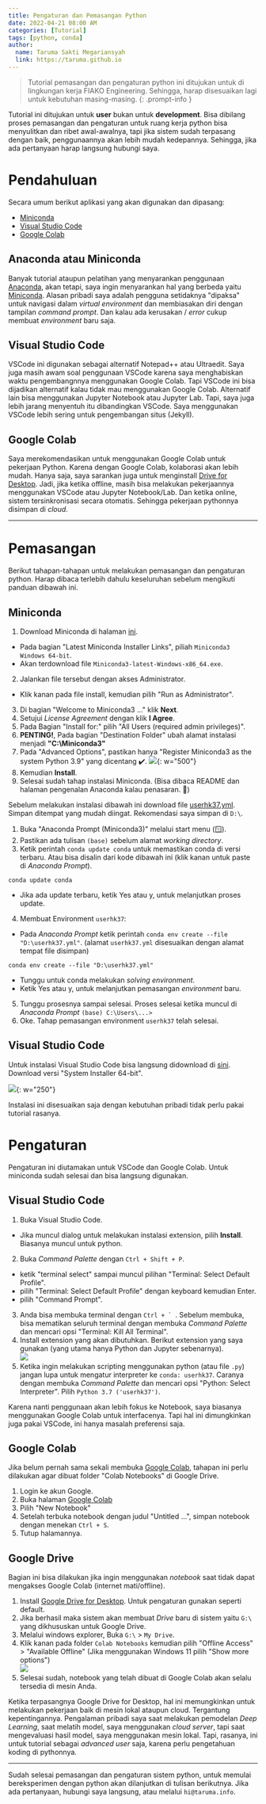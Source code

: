 ```yaml
---
title: Pengaturan dan Pemasangan Python
date: 2022-04-21 08:00 AM
categories: [Tutorial]
tags: [python, conda]
author:
  name: Taruma Sakti Megariansyah
  link: https://taruma.github.io
---
```


> Tutorial pemasangan dan pengaturan python ini ditujukan untuk di lingkungan kerja FIAKO Engineering. Sehingga, harap disesuaikan lagi untuk kebutuhan masing-masing. 
{: .prompt-info }

Tutorial ini ditujukan untuk **user** bukan untuk **development**. Bisa dibilang proses pemasangan dan pengaturan untuk ruang kerja python bisa menyulitkan dan ribet awal-awalnya, tapi jika sistem sudah terpasang dengan baik, penggunaannya akan lebih mudah kedepannya. Sehingga, jika ada pertanyaan harap langsung hubungi saya.

# Pendahuluan

Secara umum berikut aplikasi yang akan digunakan dan dipasang:

- [Miniconda]
- [Visual Studio Code](https://code.visualstudio.com/)
- [Google Colab](https://colab.research.google.com/)

## Anaconda atau Miniconda

Banyak tutorial ataupun pelatihan yang menyarankan penggunaan [Anaconda], akan tetapi, saya ingin menyarankan hal yang berbeda yaitu [Miniconda]. Alasan pribadi saya adalah pengguna setidaknya "dipaksa" untuk navigasi dalam _virtual environment_ dan membiasakan diri dengan tampilan _command prompt_. Dan kalau ada kerusakan / _error_ cukup membuat _environment_ baru saja.

## Visual Studio Code

VSCode ini digunakan sebagai alternatif Notepad++ atau Ultraedit. Saya juga masih awam soal penggunaan VSCode karena saya menghabiskan waktu pengembangnnya menggunakan Google Colab. Tapi VSCode ini bisa dijadikan alternatif kalau tidak mau menggunakan Google Colab. Alternatif lain bisa menggunakan Jupyter Notebook atau Jupyter Lab. Tapi, saya juga lebih jarang menyentuh itu dibandingkan VSCode. Saya menggunakan VSCode lebih sering untuk pengembangan situs (Jekyll).

## Google Colab

Saya merekomendasikan untuk menggunakan Google Colab untuk pekerjaan Python. Karena dengan Google Colab, kolaborasi akan lebih mudah. Hanya saja, saya sarankan juga untuk menginstall [Drive for Desktop](https://www.google.com/drive/download/). Jadi, jika ketika offline, masih bisa melakukan pekerjaannya menggunakan VSCode atau Jupyter Notebook/Lab. Dan ketika online, sistem tersinkronisasi secara otomatis. Sehingga pekerjaan pythonnya disimpan di _cloud_. 

------

# Pemasangan

Berikut tahapan-tahapan untuk melakukan pemasangan dan pengaturan python. Harap dibaca terlebih dahulu keseluruhan sebelum mengikuti panduan dibawah ini. 

## Miniconda

1. Download Miniconda di halaman [ini](https://docs.conda.io/en/latest/miniconda.html).
  - Pada bagian "Latest Miniconda Installer Links", piliah `Miniconda3 Windows 64-bit`.
  - Akan terdownload file `Miniconda3-latest-Windows-x86_64.exe`.
2. Jalankan file tersebut dengan akses Administrator.
  - Klik kanan pada file install, kemudian pilih "Run as Administrator".
3. Di bagian "Welcome to Miniconda3 ..." klik **Next**.
4. Setujui _License Agreement_ dengan klik **I Agree**.
5. Pada Bagian "Install for:" pilih "All Users (required admin privileges)". 
6. **PENTING!**, Pada bagian "Destination Folder" ubah alamat instalasi menjadi **"C:\Miniconda3"**
7. Pada "Advanced Options", pastikan hanya "Register Miniconda3 as the system Python 3.9" yang dicentang ✔️.
![](https://docs.anaconda.com/_images/win-install-options.png){: w="500"}
8. Kemudian **Install**. 
9. Selesai sudah tahap instalasi Miniconda. (Bisa dibaca README dan halaman pengenalan Anaconda kalau penasaran. 🤭)

Sebelum melakukan instalasi dibawah ini download file <a href="https://hidrokit.github.io/blog/assets/misc/userhk37.yml" target="_blank" download>userhk37.yml</a>. Simpan ditempat yang mudah diingat. Rekomendasi saya simpan di `D:\`.

1. Buka "Anaconda Prompt (Miniconda3)" melalui start menu (🪟).
2. Pastikan ada tulisan `(base)` sebelum alamat _working directory_.
3. Ketik perintah `conda update conda` untuk memastikan conda di versi terbaru. Atau bisa disalin dari kode dibawah ini (klik kanan untuk paste di _Anaconda Prompt_).  
```batchfile
conda update conda
```
  - Jika ada update terbaru, ketik Yes atau y, untuk melanjutkan proses update.
4. Membuat Environment `userhk37`:
  - Pada _Anaconda Prompt_ ketik perintah `conda env create --file "D:\userhk37.yml"`. (alamat `userhk37.yml` disesuaikan dengan alamat tempat file disimpan)
```batchfile
conda env create --file "D:\userhk37.yml"
```
  - Tunggu untuk conda melakukan _solving environment_.
  - Ketik Yes atau y, untuk melanjutkan pemasangan _environment_ baru.
5. Tunggu prosesnya sampai selesai. Proses selesai ketika muncul di _Anaconda Prompt_ `(base) C:\Users\...>`
6. Oke. Tahap pemasangan environment `userhk37` telah selesai.

## Visual Studio Code

Untuk instalasi Visual Studio Code bisa langsung didownload di [sini](https://code.visualstudio.com/#alt-downloads). Download versi "System Installer 64-bit". 

![](/assets/img-post/20220421_pp_01.png){: w="250"}

Instalasi ini disesuaikan saja dengan kebutuhan pribadi tidak perlu pakai tutorial rasanya. 

# Pengaturan

Pengaturan ini diutamakan untuk VSCode dan Google Colab. Untuk miniconda sudah selesai dan bisa langsung digunakan. 

## Visual Studio Code

1. Buka Visual Studio Code.
  - Jika muncul dialog untuk melakukan instalasi extension, pilih **Install**. Biasanya muncul untuk python. 
2. Buka _Command Palette_ dengan `Ctrl + Shift + P`.
  - ketik "terminal select" sampai muncul pilihan "Terminal: Select Default Profile".
  - pilih "Terminal: Select Default Profile" dengan keyboard kemudian Enter.
  - pilih "Command Prompt".
3. Anda bisa membuka terminal dengan ``Ctrl + ` ``. Sebelum membuka, bisa mematikan seluruh terminal dengan membuka _Command Palette_ dan mencari opsi "Terminal: Kill All Terminal".
4. Install extension yang akan dibutuhkan. Berikut extension yang saya gunakan (yang utama hanya Python dan Jupyter sebenarnya).<br>
![](/assets/img-post/20220421_pp_02.png)
5. Ketika ingin melakukan scripting menggunakan python (atau file `.py`) jangan lupa untuk mengatur interpreter ke `conda: userhk37`. Caranya dengan membuka _Command Palette_ dan mencari opsi "Python: Select Interpreter". Pilih ``Python 3.7 ('userhk37')``.

Karena nanti penggunaan akan lebih fokus ke Notebook, saya biasanya menggunakan Google Colab untuk interfacenya. Tapi hal ini dimungkinkan juga pakai VSCode, ini hanya masalah preferensi saja. 

## Google Colab

Jika belum pernah sama sekali membuka [Google Colab](https://colab.research.google.com/), tahapan ini perlu dilakukan agar dibuat folder "Colab Notebooks" di Google Drive.

1. Login ke akun Google.
2. Buka halaman [Google Colab](https://colab.research.google.com/)
3. Pilih "New Notebook"
4. Setelah terbuka notebook dengan judul "Untitled ...", simpan notebook dengan menekan `Ctrl + S`. 
5. Tutup halamannya.

## Google Drive

Bagian ini bisa dilakukan jika ingin menggunakan _notebook_ saat tidak dapat mengakses Google Colab (internet mati/offline).  

1. Install [Google Drive for Desktop](https://www.google.com/drive/download/). Untuk pengaturan gunakan seperti default.
2. Jika berhasil maka sistem akan membuat _Drive_ baru di sistem yaitu `G:\` yang dikhususkan untuk Google Drive.
3. Melalui windows explorer, Buka `G:\` > `My Drive`.
4. Klik kanan pada folder `Colab Notebooks` kemudian pilih "Offline Access" > "Available Offline" (Jika menggunakan Windows 11 pilih "Show more options") <br>
![](/assets/img-post/20220421_pp_03.png)
5. Selesai sudah, notebook yang telah dibuat di Google Colab akan selalu tersedia di mesin Anda. 

Ketika terpasangnya Google Drive for Desktop, hal ini memungkinkan untuk melakukan pekerjaan baik di mesin lokal ataupun cloud. Tergantung kepentingannya. Pengalaman pribadi saya saat melakukan pemodelan _Deep Learning_, saat melatih model, saya menggunakan _cloud server_, tapi saat mengevaluasi hasil model, saya menggunakan mesin lokal. Tapi, rasanya, ini untuk tutorial sebagai _advanced user_ saja, karena perlu pengetahuan koding di pythonnya.  

------

Sudah selesai pemasangan dan pengaturan sistem python, untuk memulai bereksperimen dengan python akan dilanjutkan di tulisan berikutnya. Jika ada pertanyaan, hubungi saya langsung, atau melalui `hi@taruma.info`.

<!-- LINKS -->
[Anaconda]: https://www.anaconda.com/
[Miniconda]: https://docs.conda.io/en/latest/miniconda.html